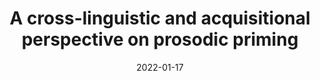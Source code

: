 ---
title: "A cross-linguistic and acquisitional perspective on prosodic priming "
collection: talks
type: "Internal presentation"
permalink: /talks/2022-01-17-bevivino-SFL-2023
venue: "the PhD's seminar SFL-LLF"
date: 2022-01-17
location: "Paris, France"

citation: '<strong>Bevivino, D. </strong>(2022, January 17). A cross-linguistic and acquisitional perspective on prosodic priming. <em>PhD&apos;s seminar SFL-LLF</em>. Paris, France.'
category: invited
---